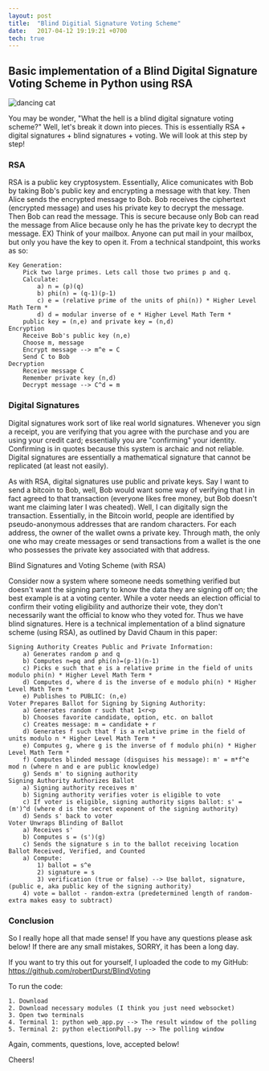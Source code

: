 ```yaml
---
layout: post
title:  "Blind Digitial Signature Voting Scheme"
date:   2017-04-12 19:19:21 +0700
tech: true
---
```


## Basic implementation of a Blind Digital Signature Voting Scheme in Python using RSA

![dancing cat](https://steemitimages.com/p/5CEvyaWxjaEsVUnNGyqbkS7pRBtq76DUohca25kDEK9zduSRqoj5q8gxdDtHmYQgk4gQCQQvtX5vxqZbb?format=match&mode=fit)

You may be wonder, "What the hell is a blind digital signature voting scheme?"
Well, let's break it down into pieces. This is essentially RSA + digital signatures + blind signatures + voting. We will look at this step by step!

### RSA

RSA is a public key cryptosystem. Essentially, Alice comunicates with Bob by taking Bob's public key and encrypting a message with that key. Then Alice sends the encrypted message to Bob. Bob receives the ciphertext (encrypted message) and uses his private key to decrypt the message. Then Bob can read the message. This is secure because only Bob can read the message from Alice because only he has the private key to decrypt the message. EX) Think of your mailbox. Anyone can put mail in your mailbox, but only you have the key to open it. From a technical standpoint, this works as so:

    Key Generation:
        Pick two large primes. Lets call those two primes p and q.
        Calculate:
            a) n = (p)(q)
            b) phi(n) = (q-1)(p-1)
            c) e = (relative prime of the units of phi(n)) * Higher Level Math Term *
            d) d = modular inverse of e * Higher Level Math Term *
        public key = (n,e) and private key = (n,d)
    Encryption
        Receive Bob's public key (n,e)
        Choose m, message
        Encrypt message --> m^e = C
        Send C to Bob
    Decryption
        Receive message C
        Remember private key (n,d)
        Decrypt message --> C^d = m

### Digital Signatures

Digital signatures work sort of like real world signatures. Whenever you sign a receipt, you are verifying that you agree with the purchase and you are using your credit card; essentially you are "confirming" your identity. Confirming is in quotes because this system is archaic and not reliable. Digital signatures are essentially a mathematical signature that cannot be replicated (at least not easily).

As with RSA, digital signatures use public and private keys. Say I want to send a bitcoin to Bob, well, Bob would want some way of verifying that I in fact agreed to that transaction (everyone likes free money, but Bob doesn't want me claiming later I was cheated). Well, I can digitally sign the transaction. Essentially, in the Bitcoin world, people are identified by pseudo-anonymous addresses that are random characters. For each address, the owner of the wallet owns a private key. Through math, the only one who may create messages or send transactions from a wallet is the one who possesses the private key associated with that address.

Blind Signatures and Voting Scheme (with RSA)

Consider now a system where someone needs something verified but doesn't want the signing party to know the data they are signing off on; the best example is at a voting center. While a voter needs an election official to confirm their voting eligibility and authorize their vote, they don't necessarily want the official to know who they voted for. Thus we have blind signatures. Here is a technical implementation of a blind signature scheme (using RSA), as outlined by David Chaum in this paper:

    Signing Authority Creates Public and Private Information:
        a) Generates random p and q
        b) Computes n=pq and phi(n)=(p-1)(n-1)
        c) Picks e such that e is a relative prime in the field of units modulo phi(n) * Higher Level Math Term *
        d) Computes d, where d is the inverse of e modulo phi(n) * Higher Level Math Term *
        e) Publishes to PUBLIC: (n,e)
    Voter Prepares Ballot for Signing by Signing Authority:
        a) Generates random r such that 1<r<p
        b) Chooses favorite candidate, option, etc. on ballot
        c) Creates message: m = candidate + r
        d) Generates f such that f is a relative prime in the field of units modulo n * Higher Level Math Term *
        e) Computes g, where g is the inverse of f modulo phi(n) * Higher Level Math Term *
        f) Computes blinded message (disguises his message): m' = m*f^e mod n (where n and e are public knowledge)
        g) Sends m' to signing authority
    Signing Authority Authorizes Ballot
        a) Signing authority receives m'
        b) Signing authority verifies voter is eligible to vote
        c) If voter is eligible, signing authority signs ballot: s' = (m')^d (where d is the secret exponent of the signing authority)
        d) Sends s' back to voter
    Voter Unwraps Blinding of Ballot
        a) Receives s'
        b) Computes s = (s')(g)
        c) Sends the signature s in to the ballot receiving location
    Ballot Received, Verified, and Counted
        a) Compute:
            1) ballot = s^e
            2) signature = s
            3) verification (true or false) --> Use ballot, signature, (public e, aka public key of the signing authority)
        4) vote = ballot - random-extra (predetermined length of random-extra makes easy to subtract)

### Conclusion

So I really hope all that made sense! If you have any questions please ask below! If there are any small mistakes, SORRY, it has been a long day.

If you want to try this out for yourself, I uploaded the code to my GitHub: https://github.com/robertDurst/BlindVoting

To run the code:

    1. Download
    2. Download necessary modules (I think you just need websocket)
    3. Open two terminals
    4. Terminal 1: python web_app.py --> The result window of the polling
    5. Terminal 2: python electionPoll.py --> The polling window

Again, comments, questions, love, accepted below!

Cheers!